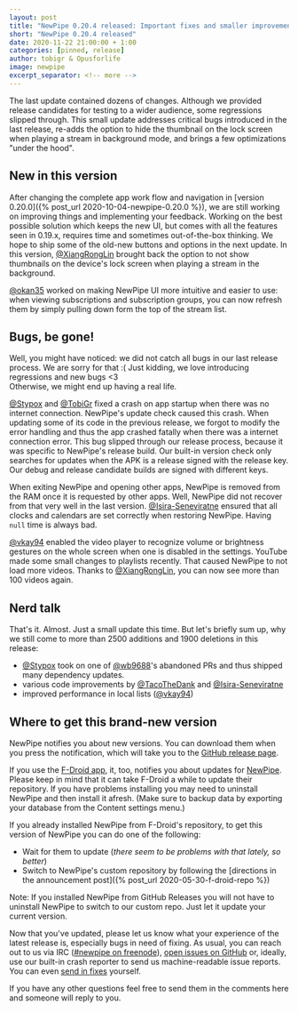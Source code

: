```yaml
---
layout: post
title: "NewPipe 0.20.4 released: Important fixes and smaller improvements"
short: "NewPipe 0.20.4 released"
date: 2020-11-22 21:00:00 + 1:00
categories: [pinned, release]
author: tobigr & Opusforlife
image: newpipe
excerpt_separator: <!-- more -->
---
```


The last update contained dozens of changes. Although we provided release candidates for testing to a wider audience, some regressions slipped through. This small update addresses critical bugs introduced in the last release, re-adds the option to hide the thumbnail on the lock screen when playing a stream in background mode, and brings a few optimizations "under the hood".

<!-- more -->

## New in this version
After changing the complete app work flow and navigation in [version 0.20.0]({% post_url 2020-10-04-newpipe-0.20.0 %}), we are still working on improving things and implementing your feedback. Working on the best possible solution which keeps the new UI, but comes with all the features seen in 0.19.x, requires time and sometimes out-of-the-box thinking. We hope to ship some of the old-new buttons and options in the next update. In this version, [@XiangRongLin](https://github.com/XiangRongLin) brought back the option to not show thumbnails on the device's lock screen when playing a stream in the background.

[@okan35](https://github.com/okan35) worked on making NewPipe UI more intuitive and easier to use: when viewing subscriptions and subscription groups, you can now refresh them by simply pulling down form the top of the stream list. 

## Bugs, be gone!
Well, you might have noticed: we did not catch all bugs in our last release process. We are sorry for that :( Just kidding, we love introducing regressions and new bugs <3  
Otherwise, we might end up having a real life.

[@Stypox](https://github.com/Stypox) and [@TobiGr](https://github.com/TobiGr) fixed a crash on app startup when there was no internet connection. NewPipe's update check caused this crash. When updating some of its code in the previous release, we forgot to modify the error handling and thus the app crashed fatally when there was a internet connection error. This bug slipped through our release process, because it was specific to NewPipe's release build. Our built-in version check only searches for updates when the APK is a release signed with the release key. Our debug and release candidate builds are signed with different keys.

When exiting NewPipe and opening other apps, NewPipe is removed from the RAM once it is requested by other apps. Well, NewPipe did not recover from that very well in the last version. [@Isira-Seneviratne](https://github.com/Isira-Seneviratne) ensured that all clocks and calendars are set correctly when restoring NewPipe. Having `null` time is always bad.

[@vkay94](https://github.com/vkay94) enabled the video player to recognize volume or brightness gestures on the whole screen when one is disabled in the settings. YouTube made some small changes to playlists recently. That caused NewPipe to not load more videos. Thanks to [@XiangRongLin](https://github.com/XiangRongLin), you can now see more than 100 videos again.

## Nerd talk
That's it. Almost. Just a small update this time. But let's briefly sum up, why we still come to more than 2500 additions and 1900 deletions in this release:
- [@Stypox](https://github.com/Stypox) took on one of [@wb9688](https://github.com/wb9688)'s abandoned PRs and thus shipped many dependency updates. 
- various code improvements by [@TacoTheDank](https://github.com/TacoTheDank) and [@Isira-Seneviratne](https://github.com/Isira-Seneviratne)
- improved performance in local lists ([@vkay94](https://github.com/vkay94))

## Where to get this brand-new version

NewPipe notifies you about new versions. You can download them when you press the notification, which will take you to the [GitHub release page](https://github.com/TeamNewPipe/NewPipe/releases).

If you use the [F-Droid app](https://f-droid.org/), it, too, notifies you about updates for [NewPipe](https://f-droid.org/packages/org.schabi.newpipe/). Please keep in mind that it can take F-Droid a while to update their repository. If you have problems installing you may need to uninstall NewPipe and then install it afresh. (Make sure to backup data by exporting your database from the Content settings menu.)

If you already installed NewPipe from F-Droid's repository, to get this version of NewPipe you can do one of the following:
- Wait for them to update (_there seem to be problems with that lately, so better_)
- Switch to NewPipe's custom repository by following the [directions in the announcement post]({% post_url 2020-05-30-f-droid-repo %})

Note: If you installed NewPipe from GitHub Releases you will not have to uninstall NewPipe to switch to our custom repo. Just let it update your current version.

Now that you've updated, please let us know what your experience of the latest release is, especially bugs in need of fixing. As usual, you can reach out to us via IRC ([#newpipe on freenode](https://webchat.freenode.net/?channels=newpipe)), [open issues on GitHub](https://github.com/TeamNewPipe/NewPipe/issues/new) or, ideally, use our built-in crash reporter to send us machine-readable issue reports. You can even [send in fixes](https://github.com/TeamNewPipe/NewPipe/blob/dev/.github/CONTRIBUTING.md#bug-fixing) yourself.

If you have any other questions feel free to send them in the comments here and someone will reply to you.
